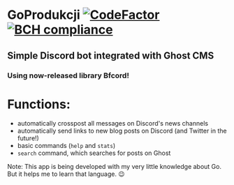 # GoProdukcji [![CodeFactor](https://www.codefactor.io/repository/github/mrboombastic/goprodukcji/badge)](https://www.codefactor.io/repository/github/mrboombastic/goprodukcji) [![BCH compliance](https://bettercodehub.com/edge/badge/MrBoombastic/GoProdukcji?branch=master)](https://bettercodehub.com/)

## Simple Discord bot integrated with Ghost CMS

### Using now-released library Bfcord!

# Functions:

- automatically crosspost all messages on Discord's news channels
- automatically send links to new blog posts on Discord (and Twitter in the future!)
- basic commands (`help` and `stats`)
- `search` command, which searches for posts on Ghost

Note: This app is being developed with my very little knowledge about Go. But it helps me to learn that language. 😉
